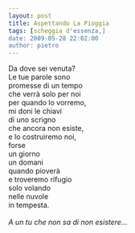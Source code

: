```yaml
---
layout: post
title: Aspettando La Pioggia
tags: [scheggia d'essenza,]
date: 2009-05-28 22:02:00
author: pietro
---
```

Da dove sei venuta?<br/>Le tue parole sono<br/>promesse di un tempo<br/>che verrà solo per noi<br/>per quando lo vorremo,<br/>mi doni le chiavi<br/>di uno scrigno<br/>che ancora non esiste,<br/>e lo costruiremo noi,<br/>forse<br/>un giorno<br/>un domani<br/>quando pioverà<br/>e troveremo rifugio<br/>solo volando<br/>nelle nuvole<br/>in tempesta.<br/><br/><span style="font-style: italic">A un tu che non sa di non esistere...</span>
